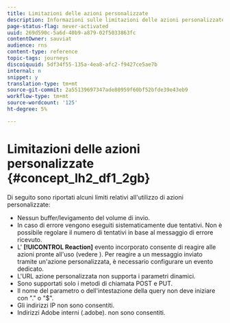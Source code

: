 ```yaml
---
title: Limitazioni delle azioni personalizzate
description: Informazioni sulle limitazioni delle azioni personalizzate
page-status-flag: never-activated
uuid: 269d590c-5a6d-40b9-a879-02f5033863fc
contentOwner: sauviat
audience: rns
content-type: reference
topic-tags: journeys
discoiquuid: 5df34f55-135a-4ea8-afc2-f9427ce5ae7b
internal: n
snippet: y
translation-type: tm+mt
source-git-commit: 2a55139697347ade80959f60bf52bfde39e43eb9
workflow-type: tm+mt
source-wordcount: '125'
ht-degree: 5%

---
```



# Limitazioni delle azioni personalizzate {#concept_lh2_df1_2gb}

Di seguito sono riportati alcuni limiti relativi all&#39;utilizzo di azioni personalizzate:

* Nessun buffer/levigamento del volume di invio.
* In caso di errore vengono eseguiti sistematicamente due tentativi. Non è possibile regolare il numero di tentativi in base al messaggio di errore ricevuto.
* L&#39; **[!UICONTROL Reaction]** evento incorporato consente di reagire alle azioni pronte all&#39;uso (vedere [](../building-journeys/reaction-events.md)). Per reagire a un messaggio inviato tramite un&#39;azione personalizzata, è necessario configurare un evento dedicato.
* L&#39;URL azione personalizzata non supporta i parametri dinamici.
* Sono supportati solo i metodi di chiamata POST e PUT.
* Il nome del parametro o dell&#39;intestazione della query non deve iniziare con &quot;.&quot; o &quot;$&quot;.
* Gli indirizzi IP non sono consentiti.
* Indirizzi Adobe interni (.adobe). non sono consentiti.
